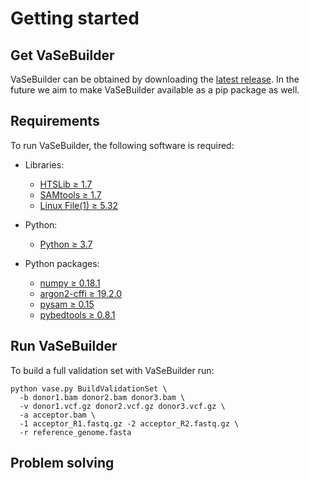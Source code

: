 # Getting started

## Get VaSeBuilder
VaSeBuilder can be obtained by downloading the [latest release](https://github.com/molgenis/VaSeBuilder/releases). In the future we aim to make VaSeBuilder available as a pip package as well.

## Requirements
To run VaSeBuilder, the following software is required:  

* Libraries:

	* [HTSLib &ge; 1.7](http://www.htslib.org)
	* [SAMtools &ge; 1.7](http://www.htslib.org)
	* [Linux File(1) &ge; 5.32](https://github.com/file/file)

* Python:

	* [Python &ge; 3.7](https://www.python.org)

* Python packages:

	* [numpy &ge; 0.18.1](https://numpy.org)
	* [argon2-cffi &ge; 19.2.0](https://github.com/hynek/argon2-cffi)
	* [pysam &ge; 0.15](https://pysam.readthedocs.io/en/latest/api.html)
	* [pybedtools &ge; 0.8.1](http://daler.github.io/pybedtools/)

## Run VaSeBuilder
To build a full validation set with VaSeBuilder run:
```
python vase.py BuildValidationSet \  
  -b donor1.bam donor2.bam donor3.bam \
  -v donor1.vcf.gz donor2.vcf.gz donor3.vcf.gz \
  -a acceptor.bam \
  -1 acceptor_R1.fastq.gz -2 acceptor_R2.fastq.gz \
  -r reference_genome.fasta
```

## Problem solving
